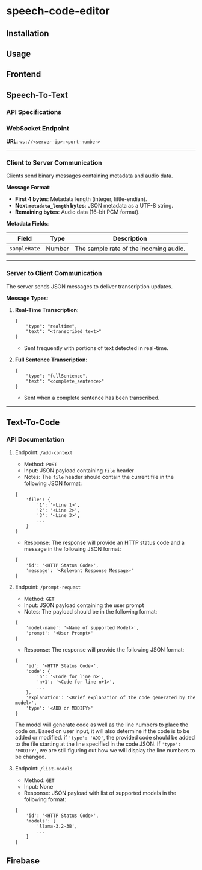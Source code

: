 # speech-code-editor

## Installation


## Usage


## Frontend


## Speech-To-Text

### API Specifications

### WebSocket Endpoint

**URL**: `ws://<server-ip>:<port-number>`

---

### Client to Server Communication

Clients send binary messages containing metadata and audio data.

**Message Format**:
- **First 4 bytes**: Metadata length (integer, little-endian).
- **Next `metadata_length` bytes**: JSON metadata as a UTF-8 string.
- **Remaining bytes**: Audio data (16-bit PCM format).

**Metadata Fields**:

| Field         | Type   | Description                            |
|---------------|--------|----------------------------------------|
| `sampleRate`  | Number | The sample rate of the incoming audio. |

---

### Server to Client Communication

The server sends JSON messages to deliver transcription updates.

**Message Types**:

1. **Real-Time Transcription**:
    ```
    {
        "type": "realtime",
        "text": "<transcribed_text>"
    }
    ```
    - Sent frequently with portions of text detected in real-time.

2. **Full Sentence Transcription**:
    ```
    {
        "type": "fullSentence",
        "text": "<complete_sentence>"
    }
    ```
    - Sent when a complete sentence has been transcribed.

---



## Text-To-Code

### API Documentation

1. Endpoint: `/add-context`
    * Method: `POST`
    * Input: JSON payload containing `file` header
    * Notes: The `file` header should contain the current file in the following JSON format:
    ```
    {   
        'file': {
            '1': '<Line 1>',
            '2': '<Line 2>',
            '3': '<Line 3>',
            ...
        } 
    } 
    ``` 
    * Response: The response will provide an HTTP status code and a message in the following JSON format:
    ```
    {
        'id': '<HTTP Status Code>',
        'message': '<Relevant Response Message>'
    }
    ```
2. Endpoint: `/prompt-request`
    * Method: `GET`
    * Input: JSON payload containing the user prompt
    * Notes: The payload should be in the following format:
    ```
    {
        'model-name': '<Name of supported Model>',
        'prompt': '<User Prompt>'
    }
    ```
    * Response: The response will provide the following JSON format:
    ```
    {
        'id': '<HTTP Status Code>',
        'code': {
            'n': '<Code for line n>',
            'n+1': '<Code for line n+1>',
            ...
        },
        'explanation': '<Brief explanation of the code generated by the model>',
        'type': '<ADD or MODIFY>'
    }
    ```
    The model will generate code as well as the line numbers to place the code on.
    Based on user input, it will also determine if the code is to be added or modified.
    if `'type': 'ADD'`, the provided code should be added to the file starting at the
    line specified in the code JSON. If `'type': 'MODIFY'`, we are still figuring out
    how we will display the line numbers to be changed.

3. Endpoint: `/list-models`
    * Method: `GET`
    * Input: None
    * Response: JSON payload with list of supported models in the following format:
    ```
    {
        'id': '<HTTP Status Code>',
        'models': [
            'llama-3.2-3B',
            ...
        ]
    }
    ```


## Firebase

